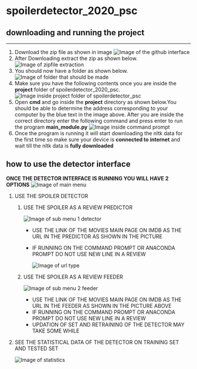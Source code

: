 # spoilerdetector_2020_psc

## downloading and running the project
****
1. Download the zip file as shown in image
![Image of the github interface](https://github.com/vishva-patel2607/spoilerdetector_2020_psc/blob/master/photos/Screenshot%2046.png)
2. After Downloading extract the zip as shown below.
![Image of zipfile extraction](https://github.com/vishva-patel2607/spoilerdetector_2020_psc/blob/master/photos/Screenshot%2047.png)
3. You should now have a folder as shown below.
![Image of folder that should be made](https://github.com/vishva-patel2607/spoilerdetector_2020_psc/blob/master/photos/Screenshot%2048.png)
4. Make sure you have the following contents once you are inside the **project** folder of spoilerdetector_2020_psc.
![Image inside project folder of spoilerdetector_psc](https://github.com/vishva-patel2607/spoilerdetector_2020_psc/blob/master/photos/Screenshot%2050.png)
5. Open **cmd** and go inside the **project** directory as shown below.You should be able to determine the address corresponding to your computer by the blue text in the image above.
After you are inside the correct directory enter the following command and press enter to run the program **main_module.py**
![Image inside command prompt](https://github.com/vishva-patel2607/spoilerdetector_2020_psc/blob/master/photos/Screenshot%2051.png)
6. Once the program is running it will start downloading the nltk data for the first time so make sure your device is **connected to internet** and wait till the nltk data is **fully downloaded**
## how to use the detector interface
**ONCE THE DETECTOR INTERFACE IS RUNNING YOU WILL HAVE 2 OPTIONS**
![Image of main menu](https://github.com/vishva-patel2607/spoilerdetector_2020_psc/blob/master/photos/Screen%20Shot%202020-04-14%20at%203.45.44%20PM.png)

1. USE THE SPOILER DETECTOR
   
   
   1. USE THE SPOILER AS A REVIEW PREDICTOR
        
        ![Image of sub menu 1 detector](https://github.com/vishva-patel2607/spoilerdetector_2020_psc/blob/master/photos/Screen%20Shot%202020-04-14%20at%203.51.49%20PM.png)
      
      
      * USE THE LINK OF THE MOVIES MAIN PAGE ON IMDB AS THE URL IN THE PREDICTOR AS SHOWN IN THE PICTURE
      * IF RUNNING ON THE COMMAND PROMPT OR ANACONDA PROMPT DO NOT USE NEW LINE IN A REVIEW
        
        
        ![Image of url type](https://github.com/vishva-patel2607/spoilerdetector_2020_psc/blob/master/photos/Screen%20Shot%202020-04-14%20at%204.26.36%20PM.png)
    
   
   2. USE THE SPOILER AS A REVIEW FEEDER
        
        ![Image of sub menu 2 feeder](https://github.com/vishva-patel2607/spoilerdetector_2020_psc/blob/master/photos/Screen%20Shot%202020-04-14%20at%204.05.25%20PM.png)
        
      
      * USE THE LINK OF THE MOVIES MAIN PAGE ON IMDB AS THE URL IN THE FEEDER AS SHOWN IN THE PICTURE ABOVE
      * IF RUNNING ON THE COMMAND PROMPT OR ANACONDA PROMPT DO NOT USE NEW LINE IN A REVIEW
      * UPDATION OF SET AND RETRAINING OF THE DETECTOR MAY TAKE SOME WHILE
      
  

2. SEE THE STATISTICAL DATA OF THE DETECTOR ON TRAINING SET AND TESTED SET
    
    ![Image of statistics](https://github.com/vishva-patel2607/spoilerdetector_2020_psc/blob/master/photos/Screen%20Shot%202020-04-14%20at%203.45.24%20PM.png)

